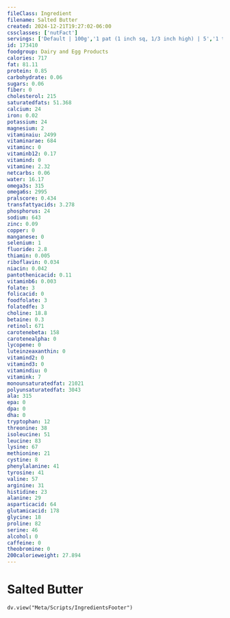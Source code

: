 ```yaml
---
fileClass: Ingredient
filename: Salted Butter
created: 2024-12-21T19:27:02-06:00
cssclasses: ['nutFact']
servings: ['Default | 100g','1 pat (1 inch sq, 1/3 inch high) | 5','1 tbsp | 14.2','1 cup | 227','1 stick | 113']
id: 173410
foodgroup: Dairy and Egg Products
calories: 717
fat: 81.11
protein: 0.85
carbohydrate: 0.06
sugars: 0.06
fiber: 0
cholesterol: 215
saturatedfats: 51.368
calcium: 24
iron: 0.02
potassium: 24
magnesium: 2
vitaminaiu: 2499
vitaminarae: 684
vitaminc: 0
vitaminb12: 0.17
vitamind: 0
vitamine: 2.32
netcarbs: 0.06
water: 16.17
omega3s: 315
omega6s: 2995
pralscore: 0.434
transfattyacids: 3.278
phosphorus: 24
sodium: 643
zinc: 0.09
copper: 0
manganese: 0
selenium: 1
fluoride: 2.8
thiamin: 0.005
riboflavin: 0.034
niacin: 0.042
pantothenicacid: 0.11
vitaminb6: 0.003
folate: 3
folicacid: 0
foodfolate: 3
folatedfe: 3
choline: 18.8
betaine: 0.3
retinol: 671
carotenebeta: 158
carotenealpha: 0
lycopene: 0
luteinzeaxanthin: 0
vitamind2: 0
vitamind3: 0
vitamindiu: 0
vitamink: 7
monounsaturatedfat: 21021
polyunsaturatedfat: 3043
ala: 315
epa: 0
dpa: 0
dha: 0
tryptophan: 12
threonine: 38
isoleucine: 51
leucine: 83
lysine: 67
methionine: 21
cystine: 8
phenylalanine: 41
tyrosine: 41
valine: 57
arginine: 31
histidine: 23
alanine: 29
asparticacid: 64
glutamicacid: 178
glycine: 18
proline: 82
serine: 46
alcohol: 0
caffeine: 0
theobromine: 0
200calorieweight: 27.894
---
```


# Salted Butter

```dataviewjs
dv.view("Meta/Scripts/IngredientsFooter")
```